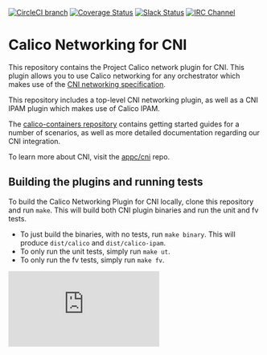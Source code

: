 [![CircleCI branch](https://img.shields.io/circleci/project/projectcalico/calico-cni/master.svg)](https://circleci.com/gh/projectcalico/calico-cni/tree/master)
[![Coverage Status](https://coveralls.io/repos/projectcalico/calico-cni/badge.svg?branch=master&service=github)](https://coveralls.io/github/projectcalico/calico-cni?branch=master)
[![Slack Status](https://calicousers-slackin.herokuapp.com/badge.svg)](https://calicousers-slackin.herokuapp.com)
[![IRC Channel](https://img.shields.io/badge/irc-%23calico-blue.svg)](https://kiwiirc.com/client/irc.freenode.net/#calico)

# Calico Networking for CNI 

This repository contains the Project Calico network plugin for CNI.  This plugin allows you to use Calico networking for
any orchestrator which makes use of the [CNI networking specification][cni].

This repository includes a top-level CNI networking plugin, as well as a CNI IPAM plugin which makes use of Calico IPAM.

The [calico-containers repository][calico-containers] contains getting started guides for a number of scenarios, as well as more detailed documentation regarding our CNI integration. 

To learn more about CNI, visit the [appc/cni][cni] repo.

## Building the plugins and running tests
To build the Calico Networking Plugin for CNI locally, clone this repository and run `make`.  This will build both CNI plugin binaries and run the unit and fv tests.  

- To just build the binaries, with no tests, run `make binary`. This will produce `dist/calico` and `dist/calico-ipam`. 
- To only run the unit tests, simply run `make ut`.
- To only run the fv tests, simply run `make fv`.

[cni]: https://github.com/appc/cni
[calico-containers]: https://github.com/projectcalico/calico-containers/blob/master/docs/cni/kubernetes/README.md

[![Analytics](https://ga-beacon.appspot.com/UA-52125893-3/calico-cni/README.md?pixel)](https://github.com/igrigorik/ga-beacon)
